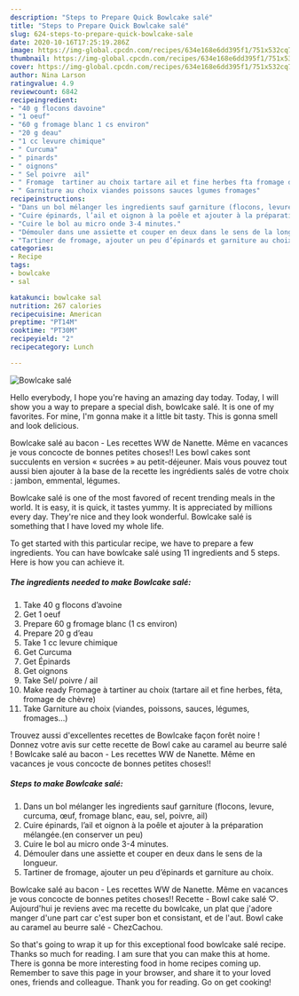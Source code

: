 ```yaml
---
description: "Steps to Prepare Quick Bowlcake salé"
title: "Steps to Prepare Quick Bowlcake salé"
slug: 624-steps-to-prepare-quick-bowlcake-sale
date: 2020-10-16T17:25:19.286Z
image: https://img-global.cpcdn.com/recipes/634e168e6dd395f1/751x532cq70/bowlcake-sale-photo-principale-de-la-recette.jpg
thumbnail: https://img-global.cpcdn.com/recipes/634e168e6dd395f1/751x532cq70/bowlcake-sale-photo-principale-de-la-recette.jpg
cover: https://img-global.cpcdn.com/recipes/634e168e6dd395f1/751x532cq70/bowlcake-sale-photo-principale-de-la-recette.jpg
author: Nina Larson
ratingvalue: 4.9
reviewcount: 6842
recipeingredient:
- "40 g flocons davoine"
- "1 oeuf"
- "60 g fromage blanc 1 cs environ"
- "20 g deau"
- "1 cc levure chimique"
- " Curcuma"
- " pinards"
- " oignons"
- " Sel poivre  ail"
- " Fromage  tartiner au choix tartare ail et fine herbes fta fromage de chvre"
- " Garniture au choix viandes poissons sauces lgumes fromages"
recipeinstructions:
- "Dans un bol mélanger les ingredients sauf garniture (flocons, levure, curcuma, œuf, fromage blanc, eau, sel, poivre, ail)"
- "Cuire épinards, l’ail et oignon à la poêle et ajouter à la préparation mélangée.(en conserver un peu)"
- "Cuire le bol au micro onde 3-4 minutes."
- "Démouler dans une assiette et couper en deux dans le sens de la longueur."
- "Tartiner de fromage, ajouter un peu d’épinards et garniture au choix."
categories:
- Recipe
tags:
- bowlcake
- sal

katakunci: bowlcake sal 
nutrition: 267 calories
recipecuisine: American
preptime: "PT14M"
cooktime: "PT30M"
recipeyield: "2"
recipecategory: Lunch

---
```



![Bowlcake salé](https://img-global.cpcdn.com/recipes/634e168e6dd395f1/751x532cq70/bowlcake-sale-photo-principale-de-la-recette.jpg)

Hello everybody, I hope you're having an amazing day today. Today, I will show you a way to prepare a special dish, bowlcake salé. It is one of my favorites. For mine, I'm gonna make it a little bit tasty. This is gonna smell and look delicious.

Bowlcake salé au bacon - Les recettes WW de Nanette. Même en vacances je vous concocte de bonnes petites choses!! Les bowl cakes sont succulents en version « sucrées » au petit-déjeuner. Mais vous pouvez tout aussi bien ajouter à la base de la recette les ingrédients salés de votre choix : jambon, emmental, légumes.

Bowlcake salé is one of the most favored of recent trending meals in the world. It is easy, it is quick, it tastes yummy. It is appreciated by millions every day. They're nice and they look wonderful. Bowlcake salé is something that I have loved my whole life.


To get started with this particular recipe, we have to prepare a few ingredients. You can have bowlcake salé using 11 ingredients and 5 steps. Here is how you can achieve it.

<!--inarticleads1-->

##### The ingredients needed to make Bowlcake salé:

1. Take 40 g flocons d’avoine
1. Get 1 oeuf
1. Prepare 60 g fromage blanc (1 cs environ)
1. Prepare 20 g d’eau
1. Take 1 cc levure chimique
1. Get  Curcuma
1. Get  Épinards
1. Get  oignons
1. Take  Sel/ poivre / ail
1. Make ready  Fromage à tartiner au choix (tartare ail et fine herbes, fêta, fromage de chèvre)
1. Take  Garniture au choix (viandes, poissons, sauces, légumes, fromages...)


Trouvez aussi d&#39;excellentes recettes de Bowlcake façon forêt noire ! Donnez votre avis sur cette recette de Bowl cake au caramel au beurre salé ! Bowlcake salé au bacon - Les recettes WW de Nanette. Même en vacances je vous concocte de bonnes petites choses!! 

<!--inarticleads2-->

##### Steps to make Bowlcake salé:

1. Dans un bol mélanger les ingredients sauf garniture (flocons, levure, curcuma, œuf, fromage blanc, eau, sel, poivre, ail)
1. Cuire épinards, l’ail et oignon à la poêle et ajouter à la préparation mélangée.(en conserver un peu)
1. Cuire le bol au micro onde 3-4 minutes.
1. Démouler dans une assiette et couper en deux dans le sens de la longueur.
1. Tartiner de fromage, ajouter un peu d’épinards et garniture au choix.


Bowlcake salé au bacon - Les recettes WW de Nanette. Même en vacances je vous concocte de bonnes petites choses!! Recette - Bowl cake salé ♡. Aujourd&#39;hui je reviens avec ma recette du bowlcake, un plat que j&#39;adore manger d&#39;une part car c&#39;est super bon et consistant, et de l&#39;aut. Bowl cake au caramel au beurre salé - ChezCachou. 

So that's going to wrap it up for this exceptional food bowlcake salé recipe. Thanks so much for reading. I am sure that you can make this at home. There is gonna be more interesting food in home recipes coming up. Remember to save this page in your browser, and share it to your loved ones, friends and colleague. Thank you for reading. Go on get cooking!
